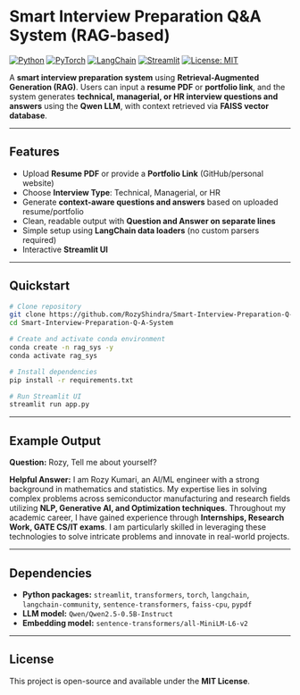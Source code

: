 
# Smart Interview Preparation Q\&A System (RAG-based)

[![Python](https://img.shields.io/badge/Python-3+-blue.svg)](https://www.python.org/)
[![PyTorch](https://img.shields.io/badge/PyTorch-EE4C2C?logo=pytorch\&logoColor=white)](https://pytorch.org/)
[![LangChain](https://img.shields.io/badge/LangChain-2AB8FF?logo=python&logoColor=white)](https://www.langchain.com/)
[![Streamlit](https://img.shields.io/badge/Streamlit-FF4B4B?logo=streamlit\&logoColor=white)](https://streamlit.io/)
[![License: MIT](https://img.shields.io/badge/License-MIT-green.svg)](LICENSE)

A **smart interview preparation system** using **Retrieval-Augmented Generation (RAG)**. Users can input a **resume PDF** or **portfolio link**, and the system generates **technical, managerial, or HR interview questions and answers** using the **Qwen LLM**, with context retrieved via **FAISS vector database**.

---

## Features

* Upload **Resume PDF** or provide a **Portfolio Link** (GitHub/personal website)
* Choose **Interview Type**: Technical, Managerial, or HR
* Generate **context-aware questions and answers** based on uploaded resume/portfolio
* Clean, readable output with **Question and Answer on separate lines**
* Simple setup using **LangChain data loaders** (no custom parsers required)
* Interactive **Streamlit UI**


---

## Quickstart

```bash
# Clone repository
git clone https://github.com/RozyShindra/Smart-Interview-Preparation-Q-A-System.git
cd Smart-Interview-Preparation-Q-A-System

# Create and activate conda environment
conda create -n rag_sys -y
conda activate rag_sys

# Install dependencies
pip install -r requirements.txt

# Run Streamlit UI
streamlit run app.py
```

---

## Example Output

**Question:**
Rozy, Tell me about yourself?

**Helpful Answer:**
I am Rozy Kumari, an AI/ML engineer with a strong background in mathematics and statistics. My expertise lies in solving complex problems across semiconductor manufacturing and research fields utilizing **NLP, Generative AI, and Optimization techniques**. Throughout my academic career, I have gained experience through **Internships, Research Work, GATE CS/IT exams**. I am particularly skilled in leveraging these technologies to solve intricate problems and innovate in real-world projects.

---

## Dependencies

* **Python packages:** `streamlit`, `transformers`, `torch`, `langchain`, `langchain-community`, `sentence-transformers`, `faiss-cpu`, `pypdf`
* **LLM model:** `Qwen/Qwen2.5-0.5B-Instruct`
* **Embedding model:** `sentence-transformers/all-MiniLM-L6-v2`

---

## License

This project is open-source and available under the **MIT License**.


